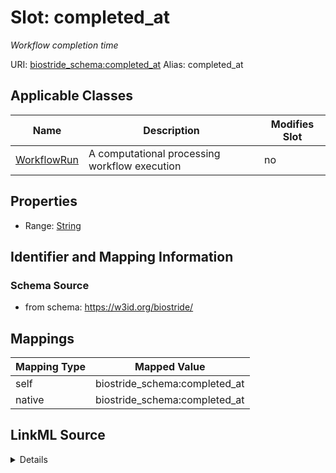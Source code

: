 

# Slot: completed_at 


_Workflow completion time_





URI: [biostride_schema:completed_at](https://w3id.org/biostride/schema/completed_at)
Alias: completed_at

<!-- no inheritance hierarchy -->





## Applicable Classes

| Name | Description | Modifies Slot |
| --- | --- | --- |
| [WorkflowRun](WorkflowRun.md) | A computational processing workflow execution |  no  |






## Properties

* Range: [String](String.md)




## Identifier and Mapping Information






### Schema Source


* from schema: https://w3id.org/biostride/




## Mappings

| Mapping Type | Mapped Value |
| ---  | ---  |
| self | biostride_schema:completed_at |
| native | biostride_schema:completed_at |




## LinkML Source

<details>
```yaml
name: completed_at
description: Workflow completion time
from_schema: https://w3id.org/biostride/
rank: 1000
alias: completed_at
owner: WorkflowRun
domain_of:
- WorkflowRun
range: string

```
</details>